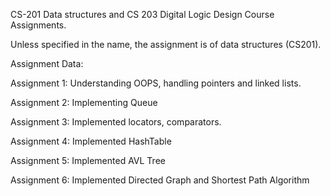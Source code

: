 
CS-201 Data structures and CS 203 Digital Logic Design Course Assignments.

Unless specified in the name, the assignment is of data structures (CS201).

Assignment Data:

Assignment 1: Understanding OOPS, handling pointers and linked lists.

Assignment 2: Implementing Queue

Assignment 3: Implemented locators, comparators.

Assignment 4: Implemented HashTable 

Assignment 5: Implemented AVL Tree

Assignment 6: Implemented Directed Graph and Shortest Path Algorithm

